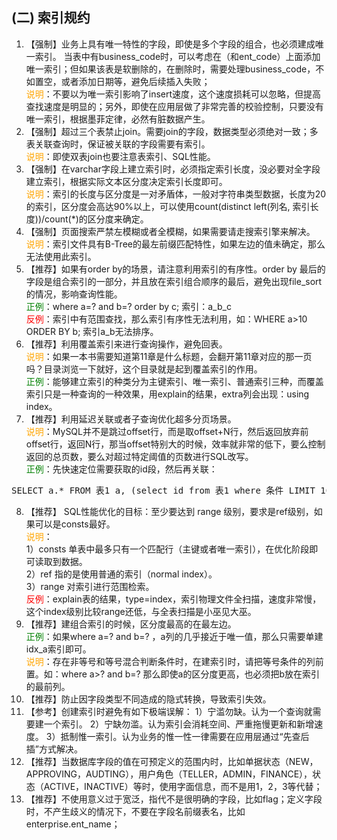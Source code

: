 ## (二) 索引规约
1. 【强制】业务上具有唯一特性的字段，即使是多个字段的组合，也必须建成唯一索引。 当表中有business_code时，可以考虑在（和ent_code）上面添加唯一索引；但如果该表是软删除的，在删除时，需要处理business_code，不如置空，或者添加日期等，避免后续插入失败；
<br><span style="color:orange">说明</span>：不要以为唯一索引影响了insert速度，这个速度损耗可以忽略，但提高查找速度是明显的；另外，即使在应用层做了非常完善的校验控制，只要没有唯一索引，根据墨菲定律，必然有脏数据产生。 
2. 【强制】超过三个表禁止join。需要join的字段，数据类型必须绝对一致；多表关联查询时，保证被关联的字段需要有索引。 
<br><span style="color:orange">说明</span>：即使双表join也要注意表索引、SQL性能。 
3. 【强制】在varchar字段上建立索引时，必须指定索引长度，没必要对全字段建立索引，根据实际文本区分度决定索引长度即可。 
<br><span style="color:orange">说明</span>：索引的长度与区分度是一对矛盾体，一般对字符串类型数据，长度为20的索引，区分度会高达90%以上，可以使用count(distinct left(列名, 索引长度))/count(*)的区分度来确定。 
4. 【强制】页面搜索严禁左模糊或者全模糊，如果需要请走搜索引擎来解决。 
<br><span style="color:orange">说明</span>：索引文件具有B-Tree的最左前缀匹配特性，如果左边的值未确定，那么无法使用此索引。
5. 【推荐】如果有order by的场景，请注意利用索引的有序性。order by 最后的字段是组合索引的一部分，并且放在索引组合顺序的最后，避免出现file_sort的情况，影响查询性能。 
<br><span style="color:green">正例</span>：where a=? and b=? order by c; 索引：a_b_c 
<br><span style="color:red">反例</span>：索引中有范围查找，那么索引有序性无法利用，如：WHERE a>10 ORDER BY b; 索引a_b无法排序。 
6. 【推荐】利用覆盖索引来进行查询操作，避免回表。 
<br><span style="color:orange">说明</span>：如果一本书需要知道第11章是什么标题，会翻开第11章对应的那一页吗？目录浏览一下就好，这个目录就是起到覆盖索引的作用。 
<br><span style="color:green">正例</span>：能够建立索引的种类分为主键索引、唯一索引、普通索引三种，而覆盖索引只是一种查询的一种效果，用explain的结果，extra列会出现：using index。 
7. 【推荐】利用延迟关联或者子查询优化超多分页场景。 <br><span style="color:orange">说明</span>：MySQL并不是跳过offset行，而是取offset+N行，然后返回放弃前offset行，返回N行，那当offset特别大的时候，效率就非常的低下，要么控制返回的总页数，要么对超过特定阈值的页数进行SQL改写。 
<br><span style="color:green">正例</span>：先快速定位需要获取的id段，然后再关联：       
<pre>SELECT a.* FROM 表1 a, (select id from 表1 where 条件 LIMIT 100000,20 ) b where a.id=b.id </pre>
8. 【推荐】 SQL性能优化的目标：至少要达到 range 级别，要求是ref级别，如果可以是consts最好。 
<br><span style="color:orange">说明</span>：  
1）consts 单表中最多只有一个匹配行（主键或者唯一索引），在优化阶段即可读取到数据。  
2）ref 指的是使用普通的索引（normal index）。  
3）range 对索引进行范围检索。 <br><span style="color:red">反例</span>：explain表的结果，type=index，索引物理文件全扫描，速度非常慢，这个index级别比较range还低，与全表扫描是小巫见大巫。 
9. 【推荐】建组合索引的时候，区分度最高的在最左边。 <br><span style="color:green">正例</span>：如果where a=? and b=? ，a列的几乎接近于唯一值，那么只需要单建idx_a索引即可。 
<br><span style="color:orange">说明</span>：存在非等号和等号混合判断条件时，在建索引时，请把等号条件的列前置。如：where a>? and b=? 那么即使a的区分度更高，也必须把b放在索引的最前列。 
10. 【推荐】防止因字段类型不同造成的隐式转换，导致索引失效。 
11. 【参考】创建索引时避免有如下极端误解：  1）宁滥勿缺。认为一个查询就需要建一个索引。  2）宁缺勿滥。认为索引会消耗空间、严重拖慢更新和新增速度。  3）抵制惟一索引。认为业务的惟一性一律需要在应用层通过“先查后插”方式解决。 
12. 【推荐】当数据库字段的值在可预定义的范围内时，比如单据状态（NEW，APPROVING，AUDTING），用户角色（TELLER，ADMIN，FINANCE），状态（ACTIVE，INACTIVE）等时，使用字面信息，而不是用1，2，3等代替；
13. 【推荐】不使用意义过于宽泛，指代不是很明确的字段，比如flag；定义字段时，不产生歧义的情况下，不要在字段名前缀表名，比如enterprise.ent_name；